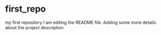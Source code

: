 
# first_repo
my first repository
I am editing the README file. Adding some more details about the project description
